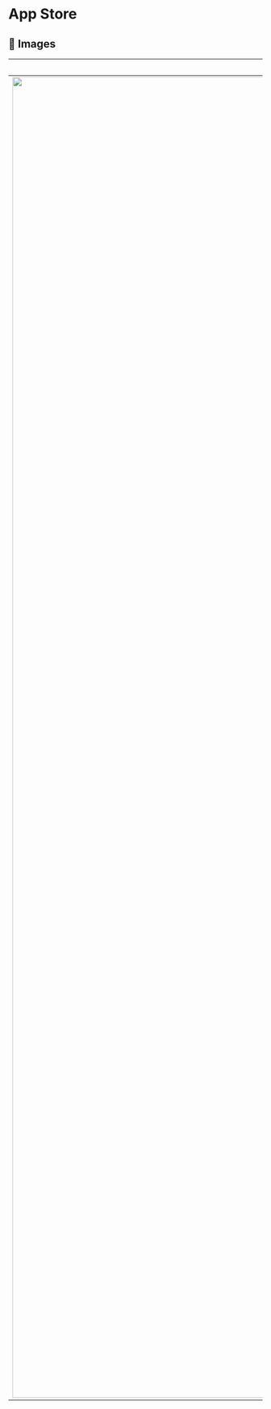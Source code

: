 # App Store

## 🌠 Images

| 이미지 | 이미지 | 이미지 | 
| :--: | :--: | :--: | 
| <img width="1206" height="2622" alt="1" src="https://github.com/user-attachments/assets/bb2041e2-5795-4df6-ac9d-23c71946c5f1" /> | <img width="1206" height="2622" alt="2" src="https://github.com/user-attachments/assets/c029281e-0461-4046-aa74-b96133843622" /> | <img width="1206" height="2622" alt="3" src="https://github.com/user-attachments/assets/b52c6e3c-6631-47ac-b527-875c34ba418c" /> |



